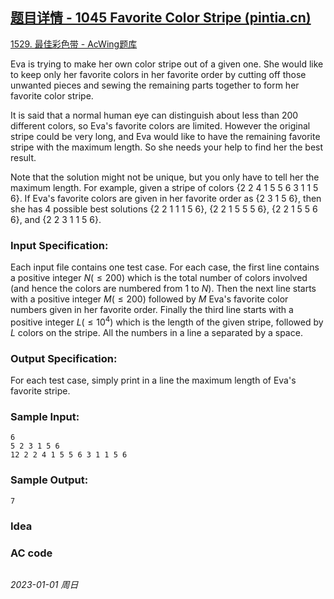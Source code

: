 ## [题目详情 - 1045 Favorite Color Stripe (pintia.cn)](https://pintia.cn/problem-sets/994805342720868352/exam/problems/994805437411475456)

[1529. 最佳彩色带 - AcWing题库](https://www.acwing.com/problem/content/1531/)

Eva is trying to make her own color stripe out of a given one. She would like to keep only her favorite colors in her favorite order by cutting off those unwanted pieces and sewing the remaining parts together to form her favorite color stripe.

It is said that a normal human eye can distinguish about less than 200 different colors, so Eva's favorite colors are limited. However the original stripe could be very long, and Eva would like to have the remaining favorite stripe with the maximum length. So she needs your help to find her the best result.

Note that the solution might not be unique, but you only have to tell her the maximum length. For example, given a stripe of colors {2 2 4 1 5 5 6 3 1 1 5 6}. If Eva's favorite colors are given in her favorite order as {2 3 1 5 6}, then she has 4 possible best solutions {2 2 1 1 1 5 6}, {2 2 1 5 5 5 6}, {2 2 1 5 5 6 6}, and {2 2 3 1 1 5 6}.

### Input Specification:

Each input file contains one test case. For each case, the first line contains a positive integer $N ( \leq 200)$ which is the total number of colors involved (and hence the colors are numbered from $1$ to $N$). Then the next line starts with a positive integer $M ( \leq 200)$ followed by $M$ Eva's favorite color numbers given in her favorite order. Finally the third line starts with a positive integer $L ( \leq 10^4)$ which is the length of the given stripe, followed by $L$ colors on the stripe. All the numbers in a line a separated by a space.

### Output Specification:

For each test case, simply print in a line the maximum length of Eva's favorite stripe.

### Sample Input:

```in
6
5 2 3 1 5 6
12 2 2 4 1 5 5 6 3 1 1 5 6
```

### Sample Output:

```out
7
```

### Idea



### AC code

```cpp
```


*2023-01-01 周日*